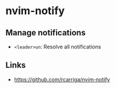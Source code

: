 # nvim-notify

## Manage notifications

- `<leader>un`: Resolve all notifications

## Links

- https://github.com/rcarriga/nvim-notify
